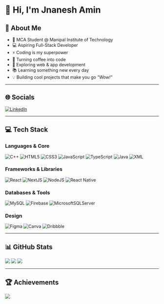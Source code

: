 # 👋 Hi, I'm Jnanesh Amin 

## 🚀 About Me
- 🌱 MCA Student @ Manipal Institute of Technology  
- 💻 Aspiring Full-Stack Developer  
- ⚡ Coding is my superpower  
- 🎯 Turning coffee into code  
- 🚀 Exploring web & app development  
- 📚 Learning something new every day  
- 💡 Building cool projects that make you go *"Wow!"*  

---

## 🌐 Socials
[![LinkedIn](https://img.shields.io/badge/LinkedIn-0A66C2?style=flat&logo=linkedin&logoColor=white)](https://www.linkedin.com/in/jnanesh-amin)

---

## 💻 Tech Stack

### Languages & Core
![C++](https://img.shields.io/badge/c++-%2300599C.svg?style=flat&logo=c%2B%2B&logoColor=white)
![HTML5](https://img.shields.io/badge/html5-%23E34F26.svg?style=flat&logo=html5&logoColor=white)
![CSS3](https://img.shields.io/badge/css3-%231572B6.svg?style=flat&logo=css3&logoColor=white)
![JavaScript](https://img.shields.io/badge/javascript-%23323330.svg?style=flat&logo=javascript&logoColor=%23F7DF1E)
![TypeScript](https://img.shields.io/badge/typescript-%23007ACC.svg?style=flat&logo=typescript&logoColor=white)
![Java](https://img.shields.io/badge/java-%23ED8B00.svg?style=flat&logo=java&logoColor=white)
![XML](https://img.shields.io/badge/XML-%23007396.svg?style=flat&logo=xml&logoColor=white)

### Frameworks & Libraries
![React](https://img.shields.io/badge/react-%2320232a.svg?style=flat&logo=react&logoColor=%2361DAFB)
![NextJS](https://img.shields.io/badge/next.js-black?style=flat&logo=next.js&logoColor=white)
![NodeJS](https://img.shields.io/badge/node.js-6DA55F?style=flat&logo=node.js&logoColor=white)
![React Native](https://img.shields.io/badge/react_native-%2320232a.svg?style=flat&logo=react&logoColor=%2361DAFB)

### Databases & Tools
![MySQL](https://img.shields.io/badge/mysql-%2300f.svg?style=flat&logo=mysql&logoColor=white)
![Firebase](https://img.shields.io/badge/firebase-%23039BE5.svg?style=flat&logo=firebase)
![MicrosoftSQLServer](https://img.shields.io/badge/Microsoft%20SQL%20Sever-CC2927?style=flat&logo=microsoft%20sql%20server&logoColor=white)

### Design
![Figma](https://img.shields.io/badge/figma-%23F24E1E.svg?style=flat&logo=figma&logoColor=white)
![Canva](https://img.shields.io/badge/Canva-%2300C4CC.svg?style=flat&logo=Canva&logoColor=white)
![Dribbble](https://img.shields.io/badge/Dribbble-EA4C89?style=flat&logo=dribbble&logoColor=white)

---

## 📊 GitHub Stats
![](https://github-readme-stats.vercel.app/api?username=JnaneshAmin25&theme=radical&hide_border=false&include_all_commits=true&count_private=true)
![](https://github-readme-streak-stats.herokuapp.com/?user=JnaneshAmin25&theme=radical&hide_border=false)
![](https://github-readme-stats.vercel.app/api/top-langs/?username=JnaneshAmin25&theme=radical&hide_border=false&layout=compact)

---

## 🏆 Achievements
![](https://github-profile-trophy.vercel.app/?username=JnaneshAmin25&theme=radical&no-frame=false&no-bg=true&margin-w=4)
